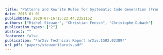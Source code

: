 ```yaml
---
title: "Patterns and Rewrite Rules for Systematic Code Generation (From High-Level Functional Patterns to High-Performance OpenCL Code)"
date: 2015-01-01
publishDate: 2020-07-16T15:22:44.235115Z
authors: ["Michel Steuwer", "Christian Fensch", "Christophe Dubach"]
publication_types: ["2"]
abstract: ""
featured: false
publication: "*arXiv Technical Report arXiv:1502.02389*"
url_pdf: "papers/steuwer15arxiv.pdf"
---
```


